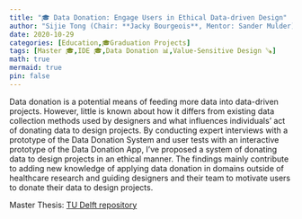 ```yaml
---
title: "🎓 Data Donation: Engage Users in Ethical Data-driven Design"
author: "Sijie Tong (Chair: **Jacky Bourgeois**, Mentor: Sander Mulder)"
date: 2020-10-29
categories: [Education,🎓Graduation Projects]
tags: [Master 🎓,IDE 🎓,Data Donation 📊,Value-Sensitive Design 🪚]
math: true
mermaid: true
pin: false
---
```


Data donation is a potential means of feeding more data into data-driven projects. However, little is known about how it differs from existing data collection methods used by designers and what influences individuals’ act of donating data to design projects. By conducting expert interviews with a prototype of the Data Donation System and user tests with an interactive prototype of the Data Donation App, I’ve proposed a system of donating data to design projects in an ethical manner. The findings mainly contribute to adding new knowledge of applying data donation in domains outside of healthcare research and guiding designers and their team to motivate users to donate their data to design projects.

Master Thesis: [TU Delft repository](https://repository.tudelft.nl/islandora/object/uuid%3A0609ec96-458c-4689-81bf-0612134af88a?collection=education)